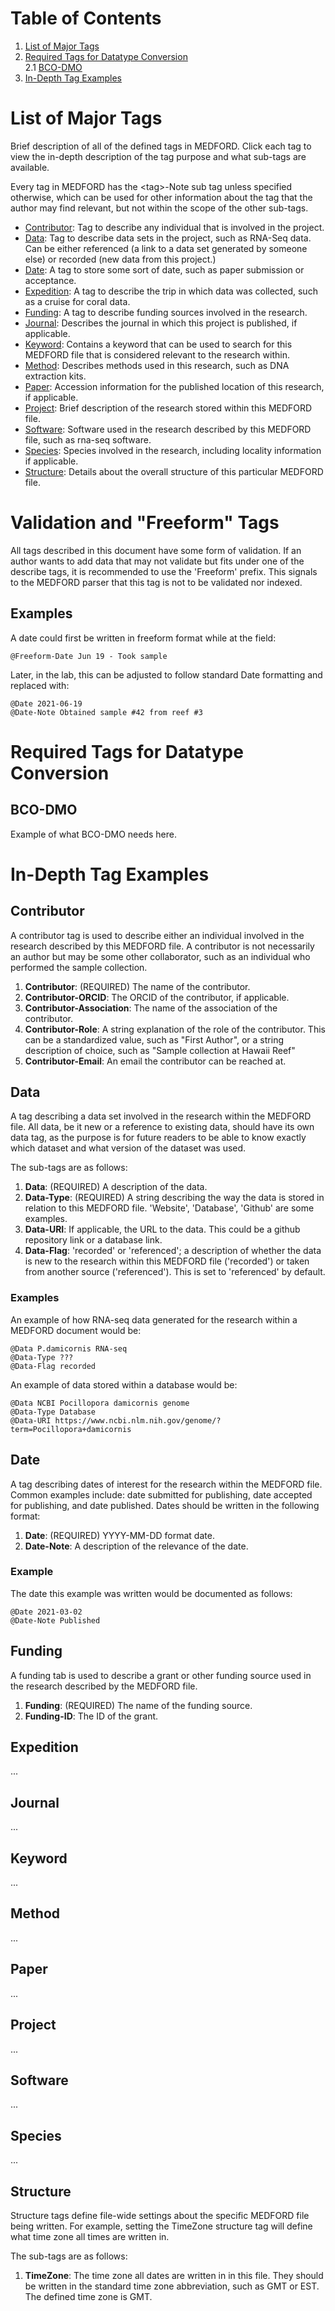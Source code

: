 # Table of Contents

1. [List of Major Tags](#List-of-Major-Tags)
2. [Required Tags for Datatype Conversion](#Required-Tags-for-Datatype-Conversion)  
2.1 [BCO-DMO](#BCO-DMO)
3. [In-Depth Tag Examples](#In-Depth-Tag-Examples)

# List of Major Tags

Brief description of all of the defined tags in MEDFORD. Click each tag to view the in-depth description of the tag purpose and what sub-tags are available.

Every tag in MEDFORD has the \<tag\>-Note sub tag unless specified otherwise, which can be used for other information about the tag that the author may find relevant, but not within the scope of the other sub-tags.

* [Contributor](#Contributor): Tag to describe any individual that is involved in the project.
* [Data](#Data): Tag to describe data sets in the project, such as RNA-Seq data. Can be either referenced (a link to a data set generated by someone else) or recorded (new data from this project.)
* [Date](#Date): A tag to store some sort of date, such as paper submission or acceptance.
* [Expedition](#Expedition): A tag to describe the trip in which data was collected, such as a cruise for coral data.
* [Funding](#Funding): A tag to describe funding sources involved in the research.
* [Journal](#Journal): Describes the journal in which this project is published, if applicable.
* [Keyword](#Keyword): Contains a keyword that can be used to search for this MEDFORD file that is considered relevant to the research within.
* [Method](#Method): Describes methods used in this research, such as DNA extraction kits.
* [Paper](#Paper): Accession information for the published location of this research, if applicable.
* [Project](#Project): Brief description of the research stored within this MEDFORD file.
* [Software](#Software): Software used in the research described by this MEDFORD file, such as rna-seq software.
* [Species](#Species): Species involved in the research, including locality information if applicable.
* [Structure](#Structure): Details about the overall structure of this particular MEDFORD file.

# Validation and "Freeform" Tags

All tags described in this document have some form of validation. If an author wants to add data that may not validate but fits under one of the describe tags, it is recommended to use the 'Freeform' prefix. This signals to the MEDFORD parser that this tag is not to be validated nor indexed.

## Examples

A date could first be written in freeform format while at the field:

```
@Freeform-Date Jun 19 - Took sample
```

Later, in the lab, this can be adjusted to follow standard Date formatting and replaced with:

```
@Date 2021-06-19
@Date-Note Obtained sample #42 from reef #3
```

# Required Tags for Datatype Conversion

## BCO-DMO

Example of what BCO-DMO needs here.

# In-Depth Tag Examples

## Contributor

A contributor tag is used to describe either an individual involved in the research described by this MEDFORD file. A contributor is not necessarily an author but may be some other collaborator, such as an individual who performed the sample collection.

1. **Contributor**: (REQUIRED) The name of the contributor.
2. **Contributor-ORCID**: The ORCID of the contributor, if applicable.
3. **Contributor-Association**: The name of the association of the contributor.
4. **Contributor-Role**: A string explanation of the role of the contributor. This can be a standardized value, such as "First Author", or a string description of choice, such as "Sample collection at Hawaii Reef"
5. **Contributor-Email**: An email the contributor can be reached at.

## Data

A tag describing a data set involved in the research within the MEDFORD file. All data, be it new or a reference to existing data, should have its own data tag, as the purpose is for future readers to be able to know exactly which dataset and what version of the dataset was used.

The sub-tags are as follows:
1. **Data**: (REQUIRED) A description of the data.
2. **Data-Type**: (REQUIRED) A string describing the way the data is stored in relation to this MEDFORD file. 'Website', 'Database', 'Github' are some examples.
3. **Data-URI**: If applicable, the URL to the data. This could be a github repository link or a database link.
4. **Data-Flag**: 'recorded' or 'referenced'; a description of whether the data is new to the research within this MEDFORD file ('recorded') or taken from another source ('referenced'). This is set to 'referenced' by default.

### Examples
An example of how RNA-seq data generated for the research within a MEDFORD document would be:
```
@Data P.damicornis RNA-seq
@Data-Type ???
@Data-Flag recorded
```

An example of data stored within a database would be:
```
@Data NCBI Pocillopora damicornis genome
@Data-Type Database
@Data-URI https://www.ncbi.nlm.nih.gov/genome/?term=Pocillopora+damicornis
```

## Date

A tag describing dates of interest for the research within the MEDFORD file. Common examples include: date submitted for publishing, date accepted for publishing, and date published. Dates should be written in the following format:

1. **Date**: (REQUIRED) YYYY-MM-DD format date.
2. **Date-Note**: A description of the relevance of the date.

### Example
The date this example was written would be documented as follows:

```
@Date 2021-03-02
@Date-Note Published
```

## Funding

A funding tab is used to describe a grant or other funding source used in the research described by the MEDFORD file.
1. **Funding**: (REQUIRED) The name of the funding source.
2. **Funding-ID**: The ID of the grant.

## Expedition

...

## Journal

...

## Keyword

...

## Method

...

## Paper

...

## Project

...

## Software

...

## Species

...

## Structure

Structure tags define file-wide settings about the specific MEDFORD file being written. For example, setting the TimeZone structure tag will define what time zone all times are written in.

The sub-tags are as follows:
1. **TimeZone**: The time zone all dates are written in in this file. They should be written in the standard time zone abbreviation, such as GMT or EST. The defined time zone is GMT.
